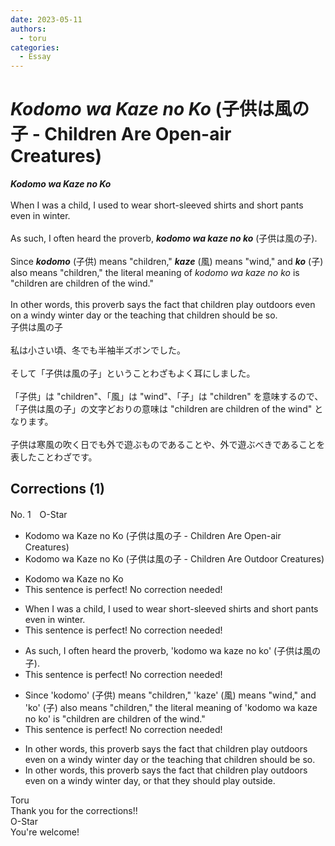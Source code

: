 ```yaml
---
date: 2023-05-11
authors:
  - toru
categories:
  - Essay
---
```


<h1 id="subject_show"><strong><em>Kodomo wa Kaze no Ko</strong></em> (子供は風の子 - Children Are Open-air Creatures)</h1>
<div class="date" hidden>May 11, 2023 11:25</div>
<div id="post"><div id="body_show_ori">
<strong><em>Kodomo wa Kaze no Ko</strong></em><br/><br/>When I was a child, I used to wear short-sleeved shirts and short pants even in winter.<br/><br/>As such, I often heard the proverb, <strong><em>kodomo wa kaze no ko</em></strong> (子供は風の子).<br/><br/>Since <strong><em>kodomo</em></strong> (子供) means "children," <strong><em>kaze</em></strong> (風) means "wind," and <strong><em>ko</em></strong> (子) also means "children," the literal meaning of <em>kodomo wa kaze no ko</em> is "children are children of the wind."<br/><br/>In other words, this proverb says the fact that children play outdoors even on a windy winter day or the teaching that children should be so.
</div></div>

<!-- more -->

<div id="post_ja"><div id="body_show_mo">
子供は風の子<br/><br/>私は小さい頃、冬でも半袖半ズボンでした。<br/><br/>そして「子供は風の子」ということわざもよく耳にしました。<br/><br/>「子供」は "children"、「風」は "wind"、「子」は "children" を意味するので、「子供は風の子」の文字どおりの意味は "children are children of the wind" となります。<br/><br/>子供は寒風の吹く日でも外で遊ぶものであることや、外で遊ぶべきであることを表したことわざです。
</div></div>

## Corrections (1)
<div id="block"><div class="first_name"> No. 1　<span class="just_name">O-Star</span></div><div id="block2">
<ul class="correction_field">
<li class="incorrect">Kodomo wa Kaze no Ko (子供は風の子 - Children Are Open-air Creatures)</li>
<li class="corrected correct">
Kodomo wa Kaze no Ko (子供は風の子 - Children Are <span class="f_bold">Outdoor </span>Creatures)
</li>
</ul>
<ul class="correction_field">
<li class="incorrect">Kodomo wa Kaze no Ko</li>
<li class="corrected perfect">This sentence is perfect! No correction needed!</li>
</ul>
<ul class="correction_field">
<li class="incorrect">When I was a child, I used to wear short-sleeved shirts and short pants even in winter.</li>
<li class="corrected perfect">This sentence is perfect! No correction needed!</li>
</ul>
<ul class="correction_field">
<li class="incorrect">As such, I often heard the proverb, 'kodomo wa kaze no ko' (子供は風の子).</li>
<li class="corrected perfect">This sentence is perfect! No correction needed!</li>
</ul>
<ul class="correction_field">
<li class="incorrect">Since 'kodomo' (子供) means "children," 'kaze' (風) means "wind," and 'ko' (子) also means "children," the literal meaning of 'kodomo wa kaze no ko' is "children are children of the wind."</li>
<li class="corrected perfect">This sentence is perfect! No correction needed!</li>
</ul>
<ul class="correction_field">
<li class="incorrect">In other words, this proverb says the fact that children play outdoors even on a windy winter day or the teaching that children should be so.</li>
<li class="corrected correct">
In other words, this proverb says the fact that children play outdoors even on a windy winter day<span class="f_bold">, or that they should play outside.</span>
</li>
</ul>
</div><div class="name"><span class="just_name">Toru</span><br>
Thank you for the corrections!!
</div>
<div class="name"><span class="just_name">O-Star</span><br>
You're welcome!
</div>
</div>
